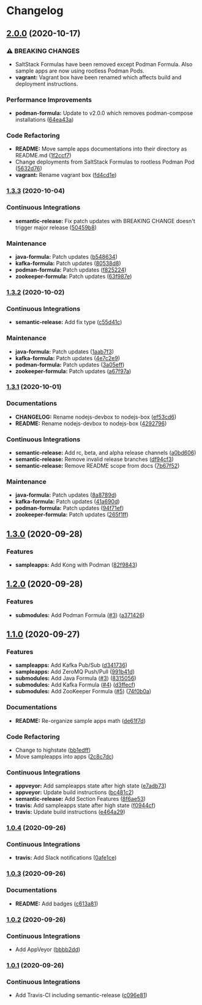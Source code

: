 # Changelog

## [2.0.0](https://github.com/extra2000/nodejs-box/compare/v1.3.3...v2.0.0) (2020-10-17)


### ⚠ BREAKING CHANGES

* SaltStack Formulas have been removed except Podman Formula. Also sample apps are now using rootless Podman Pods.
* **vagrant:** Vagrant box have been renamed which affects build and deployment instructions.

### Performance Improvements

* **podman-formula:** Update to v2.0.0 which removes podman-compose installations ([64ea43a](https://github.com/extra2000/nodejs-box/commit/64ea43af7ce9af79d41afd7df1100650cba350d9))


### Code Refactoring

* **README:** Move sample apps documentations into their directory as README.md ([1f2ccf7](https://github.com/extra2000/nodejs-box/commit/1f2ccf7427108151fee631bb5fbe2ef9ff0c58e7))
* Change deployments from SaltStack Formulas to rootless Podman Pod ([5632d76](https://github.com/extra2000/nodejs-box/commit/5632d76a800ce6d10ce327c710e2734306ff8623))
* **vagrant:** Rename vagrant box ([fd4cd1e](https://github.com/extra2000/nodejs-box/commit/fd4cd1e425485bae067e3735da21ebae1d7deed0))

### [1.3.3](https://github.com/extra2000/nodejs-box/compare/v1.3.2...v1.3.3) (2020-10-04)


### Continuous Integrations

* **semantic-release:** Fix patch updates with BREAKING CHANGE doesn't trigger major release ([50459b8](https://github.com/extra2000/nodejs-box/commit/50459b85cf4ac00e354d6f37a03f779bd7500337))


### Maintenance

* **java-formula:** Patch updates ([b548634](https://github.com/extra2000/nodejs-box/commit/b54863462b842bdfec82e1188c0ea953957bbadc))
* **kafka-formula:** Patch updates ([80538d8](https://github.com/extra2000/nodejs-box/commit/80538d834c5502278cac8970706da569764922b4))
* **podman-formula:** Patch updates ([f825224](https://github.com/extra2000/nodejs-box/commit/f82522465a6f27eccd9dc9ddd6ec6f01dc56aa24))
* **zookeeper-formula:** Patch updates ([63f987e](https://github.com/extra2000/nodejs-box/commit/63f987e7c1d247880a3b0978480c131cf1e49cc8))

### [1.3.2](https://github.com/extra2000/nodejs-box/compare/v1.3.1...v1.3.2) (2020-10-02)


### Continuous Integrations

* **semantic-release:** Add fix type ([c55d41c](https://github.com/extra2000/nodejs-box/commit/c55d41cb6fc1c7f5b8e174f0d27b64ac797e17cb))


### Maintenance

* **java-formula:** Patch updates ([1aab7f3](https://github.com/extra2000/nodejs-box/commit/1aab7f301561fc8c85cd3f3a32b5bc549abbfa2f))
* **kafka-formula:** Patch updates ([4e7c2e9](https://github.com/extra2000/nodejs-box/commit/4e7c2e974b717d927fa8f05ffbd62437d01b886b))
* **podman-formula:** Patch updates ([3a05eff](https://github.com/extra2000/nodejs-box/commit/3a05eff9516cac99b68e05292544f679f70145df))
* **zookeeper-formula:** Patch updates ([a67f97a](https://github.com/extra2000/nodejs-box/commit/a67f97ae08752a996a8c8adb423abc65c42acfbc))

### [1.3.1](https://github.com/extra2000/nodejs-box/compare/v1.3.0...v1.3.1) (2020-10-01)


### Documentations

* **CHANGELOG:** Rename nodejs-devbox to nodejs-box ([ef53cd6](https://github.com/extra2000/nodejs-box/commit/ef53cd6ea924428bc0e2ea1465813bce55cb1d51))
* **README:** Rename nodejs-devbox to nodejs-box ([4292796](https://github.com/extra2000/nodejs-box/commit/429279689f9ea2ba9837f97dc5db782acfee063b))


### Continuous Integrations

* **semantic-release:** Add rc, beta, and alpha release channels ([a0bd606](https://github.com/extra2000/nodejs-box/commit/a0bd606ccc09d54c58a1a57bde0938988598b79d))
* **semantic-release:** Remove invalid release branches ([df94cf3](https://github.com/extra2000/nodejs-box/commit/df94cf3e581f7a7df2da12bdea5c6e4613c94bf4))
* **semantic-release:** Remove README scope from docs ([7b67f52](https://github.com/extra2000/nodejs-box/commit/7b67f523c4f7dbcd35c484769408fb89b590045e))


### Maintenance

* **java-formula:** Patch updates ([8a8789d](https://github.com/extra2000/nodejs-box/commit/8a8789d901d2d7c7996649cdbd0b5c0f6ee4e810))
* **kafka-formula:** Patch updates ([41a690d](https://github.com/extra2000/nodejs-box/commit/41a690d62d189f505450f1137814ce6ba2151eb0))
* **podman-formula:** Patch updates ([94f71ef](https://github.com/extra2000/nodejs-box/commit/94f71effb7cb047b7ebeb80623fa91e024bec3e5))
* **zookeeper-formula:** Patch updates ([265f1ff](https://github.com/extra2000/nodejs-box/commit/265f1ff32837e76dcbdfea8fb1935a500229aafc))

## [1.3.0](https://github.com/extra2000/nodejs-box/compare/v1.2.0...v1.3.0) (2020-09-28)


### Features

* **sampleapps:** Add Kong with Podman ([82f9843](https://github.com/extra2000/nodejs-box/commit/82f9843a89005b2beb835935c591b5f086574f58))

## [1.2.0](https://github.com/extra2000/nodejs-box/compare/v1.1.0...v1.2.0) (2020-09-28)


### Features

* **submodules:** Add Podman Formula ([#3](https://github.com/extra2000/nodejs-box/issues/3)) ([a371426](https://github.com/extra2000/nodejs-box/commit/a3714260e2902426cecb1f0d04e8ba8aa4ee2b94))

## [1.1.0](https://github.com/extra2000/nodejs-box/compare/v1.0.4...v1.1.0) (2020-09-27)


### Features

* **sampleapps:** Add Kafka Pub/Sub ([d341736](https://github.com/extra2000/nodejs-box/commit/d341736511479edcd0ee492fd9778c4bc675879e))
* **sampleapps:** Add ZeroMQ Push/Pull ([991b41d](https://github.com/extra2000/nodejs-box/commit/991b41d55d9a0e2b39e85bfe021d7ec05833a4d3))
* **submodules:** Add Java Formula ([#3](https://github.com/extra2000/nodejs-box/issues/3)) ([8315056](https://github.com/extra2000/nodejs-box/commit/8315056d40ea9a8664a099a09b363f7f613d0033))
* **submodules:** Add Kafka Formula ([#4](https://github.com/extra2000/nodejs-box/issues/4)) ([d3ffecf](https://github.com/extra2000/nodejs-box/commit/d3ffecf054a32f72140fcb5561c63718a235443e))
* **submodules:** Add ZooKeeper Formula ([#5](https://github.com/extra2000/nodejs-box/issues/5)) ([74f0b0a](https://github.com/extra2000/nodejs-box/commit/74f0b0aa43d9d702a34c368b5e310dd33f66d623))


### Documentations

* **README:** Re-organize sample apps math ([de61f7d](https://github.com/extra2000/nodejs-box/commit/de61f7d89f18002419cb9c84a9c67d93de1a6662))


### Code Refactoring

* Change to highstate ([bb1edff](https://github.com/extra2000/nodejs-box/commit/bb1edff1512b598f7e0faa288532e958617aeaa7))
* Move sampleapps into apps ([2c8c7dc](https://github.com/extra2000/nodejs-box/commit/2c8c7dc7498630891e170003bd9090e41ff49681))


### Continuous Integrations

* **appveyor:** Add sampleapps state after high state ([e7adb73](https://github.com/extra2000/nodejs-box/commit/e7adb738039655b91aa3c803ba26520a1fbd1e34))
* **appveyor:** Update build instructions ([bc481c2](https://github.com/extra2000/nodejs-box/commit/bc481c2ac93456301a301be94a64dec32c3a594b))
* **semantic-release:** Add Section Features ([8f6ae53](https://github.com/extra2000/nodejs-box/commit/8f6ae532b1835358e083c8abb973fe8837e4154b))
* **travis:** Add sampleapps state after high state ([f0944cf](https://github.com/extra2000/nodejs-box/commit/f0944cfb2d3a424aec436e72ae5399f0d21812bc))
* **travis:** Update build instructions ([e464a29](https://github.com/extra2000/nodejs-box/commit/e464a2933fb2f6abd2b76d78be2b00c9608f977c))

### [1.0.4](https://github.com/extra2000/nodejs-box/compare/v1.0.3...v1.0.4) (2020-09-26)


### Continuous Integrations

* **travis:** Add Slack notifications ([0afe1ce](https://github.com/extra2000/nodejs-box/commit/0afe1ce206a846801f6ff98829c7900ffb109cbd))

### [1.0.3](https://github.com/extra2000/nodejs-box/compare/v1.0.2...v1.0.3) (2020-09-26)


### Documentations

* **README:** Add badges ([c613a81](https://github.com/extra2000/nodejs-box/commit/c613a81fbc41f6dcf338d0d9ccb049bf0a8a035f))

### [1.0.2](https://github.com/extra2000/nodejs-box/compare/v1.0.1...v1.0.2) (2020-09-26)


### Continuous Integrations

* Add AppVeyor ([bbbb2dd](https://github.com/extra2000/nodejs-box/commit/bbbb2dd7b03bbfb1d29fb247318bbd2e408c300f))

### [1.0.1](https://github.com/extra2000/nodejs-box/compare/v1.0.0...v1.0.1) (2020-09-26)


### Continuous Integrations

* Add Travis-CI including semantic-release ([c096e81](https://github.com/extra2000/nodejs-box/commit/c096e8198f31ad414be978ea57c26748f7ad3664))
